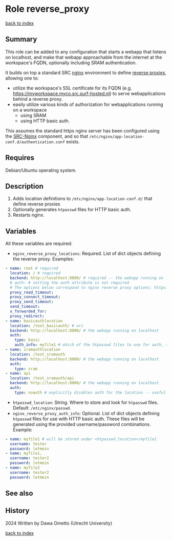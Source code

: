 # Role reverse_proxy
[back to index](../index.md#Roles)

## Summary

This role can be added to any configuration that starts a webapp that listens on localhost, and make that webapp approachable from the internet at the workspace's FQDN, optionally including SRAM authentication.

It builds on top a standard SRC [nginx](https://nginx.org/en/) environment to define [reverse proxies](https://en.wikipedia.org/wiki/Reverse_proxy), allowing one to:

* utilize the workspace's SSL certificate for its FQDN (e.g. https://myworkspace.myco.src.surf-hosted.nl) to serve webapplications behind a reverse proxy.
* easily utilize various kinds of authorization for webapplications running on a workspace
  * using SRAM
  * using HTTP basic auth.

This assumes the standard https nginx server has been configured using the [SRC-Nginx](https://gitlab.com/rsc-surf-nl/plugins/plugin-nginx) component, and so that `/etc/nginx/app-location-conf.d/authentication.conf` exists.

## Requires

Debian/Ubuntu operating system.

## Description

1. Adds location definitions to `/etc/nginx/app-location-conf.d/` that define reverse proxies
2. Optionally generates `htpasswd` files for HTTP basic auth.
3. Restarts nginx.
 
## Variables

All these variables are required:

- `nginx_reverse_proxy_locations`: Required. List of dict objects defining the reverse proxy. Examples:
```yaml
- name: root # required
  location: / # required
  backend: http://localhost:8000/ # required -- the webapp running on localhost
  # auth: # setting the auth attribute is not required
  # The options below correspond to nginx reverse proxy options: https://nginx.org/en/docs/http/ngx_http_proxy_module.html
  proxy_read_timeout: 
  proxy_connect_timeout:
  proxy_send_timeout:
  send_timeout:
  x_forwarded_for:
  proxy_redirect: 
- name: basicauthlocation
  location: /test_basicauth/ # uri
  backend: http://localhost:8000/ # the webapp running on localhost
  auth:
    type: basic
    auth_info: myfile1 # which of the htpasswd files to use for auth, see the nginx_reverse_proxy_auth_info variable
- name: sramauthlocation
  location: /test_sramauth
  backend: http://localhost:8000/ # the webapp running on localhost
  auth:
    type: sram
- name: api
  location: /test_sramauth/api
  backend: http://localhost:8000/ # the webapp running on localhost
  auth:
    type: noauth # explicitly disables auth for the location -- useful to make exceptions for sublocations of otherwise protected locations

```
- `htpasswd_location`: String. Where to store and look for `htpasswd` files. Default: `/etc/nginx/passwd`.
- `nginx_reverse_proxy_auth_info`: Optional. List of dict objects defining `htpasswd` files for use with HTTP basic auth. These files will be generated using the provided username/password combinations. Example:

```yaml
- name: myfile1 # will be stored under <htpasswd_location>/myfile1
  username: tester
  password: letmein
- name: myfile1,
  username: tester2
  password: letmein
- name: myfile2
  username: tester2
  password: letmein
```

## See also

## History
2024 Written by Dawa Ometto (Utrecht University)


[back to index](../index.md#Roles)
